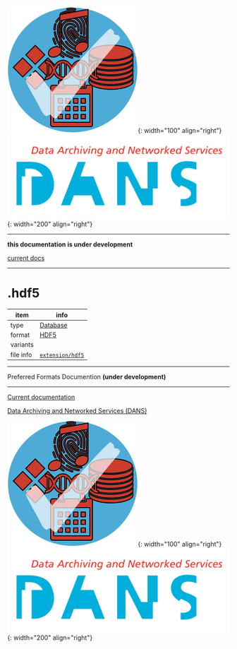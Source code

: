 ![img](../images/formats.png){: width="100" align="right"}
![img](../images/DANS.png){: width="200" align="right"}

---

**this documentation is under development**

[current docs]({{preferredFormats}})

---



# .hdf5

item | info
--- | ---
type | [Database](../dataTypes/database.md)
format | [HDF5](../fileFormats/hdf5.md)
variants | 
file info | [`extension/hdf5`]({{fileinfo}}/hdf5)




---

Preferred Formats Documention **(under development)**

---

[Current documentation]({{preferredFormats}})

[Data Archiving and Networked Services (DANS)]({{dans}})

![img](../images/formats.png){: width="100" align="right"}
![img](../images/DANS.png){: width="200" align="right"}
